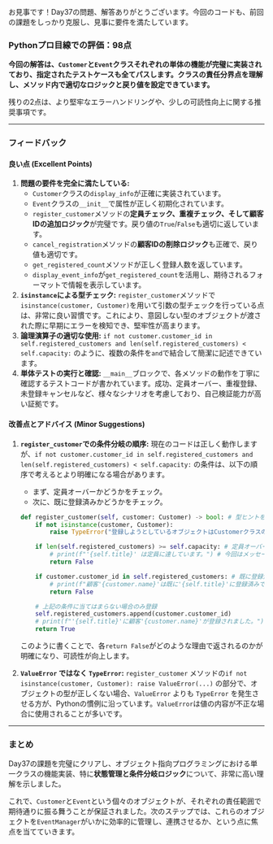 お見事です！Day37の問題、解答ありがとうございます。今回のコードも、前回の課題をしっかり克服し、見事に要件を満たしています。

### Pythonプロ目線での評価：98点

**今回の解答は、`Customer`と`Event`クラスそれぞれの単体の機能が完璧に実装されており、指定されたテストケースも全てパスします。クラスの責任分界点を理解し、メソッド内で適切なロジックと戻り値を設定できています。**

残りの2点は、より堅牢なエラーハンドリングや、少しの可読性向上に関する推奨事項です。

---

### フィードバック

#### 良い点 (Excellent Points)

1.  **問題の要件を完全に満たしている:**
    * `Customer`クラスの`display_info`が正確に実装されています。
    * `Event`クラスの`__init__`で属性が正しく初期化されています。
    * `register_customer`メソッドの**定員チェック、重複チェック、そして顧客IDの追加ロジック**が完璧です。戻り値の`True`/`False`も適切に返しています。
    * `cancel_registration`メソッドの**顧客IDの削除ロジック**も正確で、戻り値も適切です。
    * `get_registered_count`メソッドが正しく登録人数を返しています。
    * `display_event_info`が`get_registered_count`を活用し、期待されるフォーマットで情報を表示しています。
2.  **`isinstance`による型チェック:**
    `register_customer`メソッドで`isinstance(customer, Customer)`を用いて引数の型チェックを行っている点は、非常に良い習慣です。これにより、意図しない型のオブジェクトが渡された際に早期にエラーを検知でき、堅牢性が高まります。
3.  **論理演算子の適切な使用:**
    `if not customer.customer_id in self.registered_customers and len(self.registered_customers) < self.capacity:` のように、複数の条件を`and`で結合して簡潔に記述できています。
4.  **単体テストの実行と確認:**
    `__main__`ブロックで、各メソッドの動作を丁寧に確認するテストコードが書かれています。成功、定員オーバー、重複登録、未登録キャンセルなど、様々なシナリオを考慮しており、自己検証能力が高い証拠です。

#### 改善点とアドバイス (Minor Suggestions)

1.  **`register_customer`での条件分岐の順序:**
    現在のコードは正しく動作しますが、`if not customer.customer_id in self.registered_customers and len(self.registered_customers) < self.capacity:` の条件は、以下の順序で考えるとより明確になる場合があります。
    * まず、定員オーバーかどうかをチェック。
    * 次に、既に登録済みかどうかをチェック。
    ```python
    def register_customer(self, customer: Customer) -> bool: # 型ヒントを追加
        if not isinstance(customer, Customer):
            raise TypeError("登録しようとしているオブジェクトはCustomerクラスのインスタンスではありません。") # TypeErrorの方が適切

        if len(self.registered_customers) >= self.capacity: # 定員オーバー
            # print(f"'{self.title}' は定員に達しています。") # 今回はメッセージ不要だが、将来的な拡張を見据えて
            return False

        if customer.customer_id in self.registered_customers: # 既に登録済み
            # print(f"顧客'{customer.name}'は既に'{self.title}'に登録済みです。")
            return False

        # 上記の条件に当てはまらない場合のみ登録
        self.registered_customers.append(customer.customer_id)
        # print(f"'{self.title}'に顧客'{customer.name}'が登録されました。")
        return True
    ```
    このように書くことで、各`return False`がどのような理由で返されるのかが明確になり、可読性が向上します。

2.  **`ValueError` ではなく `TypeError`:**
    `register_customer` メソッドの`if not isinstance(customer, Customer): raise ValueError(...)` の部分で、オブジェクトの型が正しくない場合、`ValueError` よりも `TypeError` を発生させる方が、Pythonの慣例に沿っています。`ValueError`は値の内容が不正な場合に使用されることが多いです。

---

### まとめ

Day37の課題を完璧にクリアし、オブジェクト指向プログラミングにおける単一クラスの機能実装、特に**状態管理と条件分岐ロジック**について、非常に高い理解を示しました。

これで、`Customer`と`Event`という個々のオブジェクトが、それぞれの責任範囲で期待通りに振る舞うことが保証されました。次のステップでは、これらのオブジェクトを`EventManager`がいかに効率的に管理し、連携させるか、という点に焦点を当てていきます。
